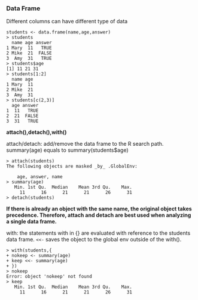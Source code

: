 ### Data Frame

Different columns can have different type of data
```
students <- data.frame(name,age,answer)
> students
  name age answer
1 Mary  11   TRUE
2 Mike  21  FALSE
3  Amy  31   TRUE
> students$age
[1] 11 21 31
> students[1:2]
  name age
1 Mary  11
2 Mike  21
3  Amy  31
> students[c(2,3)]
  age answer
1  11   TRUE
2  21  FALSE
3  31   TRUE
```
**attach(),detach(),with()**

attach/detach: add/remove the data frame to the R search path. 
summary(age) equals to summary(students$age)
```
> attach(students)
The following objects are masked _by_ .GlobalEnv:

    age, answer, name
> summary(age)  
   Min. 1st Qu.  Median    Mean 3rd Qu.    Max. 
     11      16      21      21      26      31 
> detach(students)
```
**If there is already an object with the same name, the original object takes precedence. Therefore, attach and detach are best used when analyzing a single data frame.**

with: the statements with in {} are evaluated with reference to the students data frame. `<<-` saves the object to the global env outside of the with().

```
> with(students,{
+ nokeep <- summary(age)
+ keep <<- summary(age)
+ })
> nokeep
Error: object 'nokeep' not found
> keep
   Min. 1st Qu.  Median    Mean 3rd Qu.    Max. 
     11      16      21      21      26      31 
```



